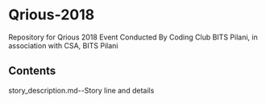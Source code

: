# Qrious-2018
Repository for Qrious 2018 Event Conducted By Coding Club BITS Pilani, in association with CSA, BITS Pilani

## Contents
story_description.md--Story line and details

